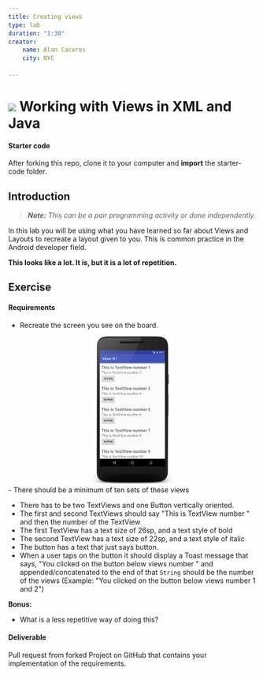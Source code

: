```yaml
---
title: Creating views
type: lab
duration: "1:30"
creator:
    name: Alan Caceres
    city: NYC

---
```


# ![](https://ga-dash.s3.amazonaws.com/production/assets/logo-9f88ae6c9c3871690e33280fcf557f33.png) Working with Views in XML and Java

#### Starter code

After forking this repo, clone it to your computer and **import** the starter-code folder.

## Introduction

> ***Note:*** _This can be a pair programming activity or done independently._

In this lab you will be using what you have learned so far about Views and Layouts to recreate a layout given to you. This is common practice in the Android developer field.

**This looks like a lot. It is, but it is a lot of repetition.**

## Exercise

#### Requirements

- Recreate the screen you see on the board.
<center><img src="screenshot.png" height=300px/></center>
- There should be a minimum of ten sets of these views

- There has to be two TextViews and one Button vertically oriented.
- The first and second TextViews should say "This is TextView number " and then the number of the TextView
- The first TextView has a text size of 26sp, and a text style of bold
- The second TextView has a text size of 22sp, and a text style of italic
- The button has a text that just says button.
- When a user taps on the button it should display a Toast message that says, "You clicked on the button below views number " and appended/concatenated to the end of that `String` should be the number of the views (Example: "You clicked on the button below views number 1 and 2")

**Bonus:**
- What is a less repetitive way of doing this?

#### Deliverable

Pull request from forked Project on GitHub that contains your implementation of the requirements.
